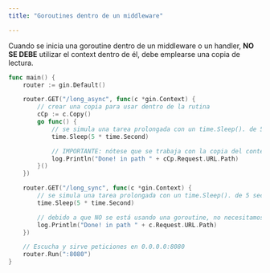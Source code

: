 ```yaml
---
title: "Goroutines dentro de un middleware"

---
```


Cuando se inicia una goroutine dentro de un middleware o un handler, **NO SE DEBE** utilizar el context dentro de él, debe emplearse una copia de lectura.

```go
func main() {
	router := gin.Default()

	router.GET("/long_async", func(c *gin.Context) {
		// crear una copia para usar dentro de la rutina
		cCp := c.Copy()
		go func() {
			// se simula una tarea prolongada con un time.Sleep(). de 5 seconds
			time.Sleep(5 * time.Second)

			// IMPORTANTE: nótese que se trabaja con la copia del contexto "cCp"
			log.Println("Done! in path " + cCp.Request.URL.Path)
		}()
	})

	router.GET("/long_sync", func(c *gin.Context) {
		// se simula una tarea prolongada con un time.Sleep(). de 5 seconds
		time.Sleep(5 * time.Second)

		// debido a que NO se está usando una goroutine, no necesitamos una copia del context
		log.Println("Done! in path " + c.Request.URL.Path)
	})

	// Escucha y sirve peticiones en 0.0.0.0:8080
	router.Run(":8080")
}
```
